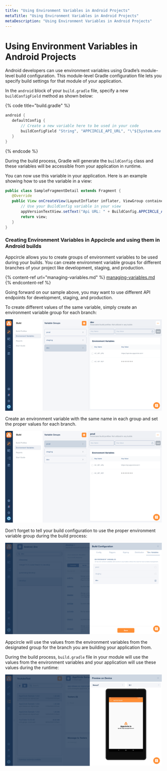 ```yaml
---
title: "Using Environment Variables in Android Projects"
metaTitle: "Using Environment Variables in Android Projects"
metaDescription: "Using Environment Variables in Android Projects"
---
```

# Using Environment Variables in Android Projects

Android developers can use environment variables using Gradle’s module-level build configuration. This module-level Gradle configuration file lets you specify build settings for that module of your application.

In the `android` block of your `build.gradle` file, specify a new `buildConfigField` method as shown below:

{% code title="build.gradle" %}
```java
android {
   defaultConfig {
       // Create a new variable here to be used in your code
       buildConfigField "String", "APPCIRCLE_API_URL", "\"${System.env.AC_API_URL}\""
   }
}
```
{% endcode %}

During the build process, Gradle will generate the `buildConfig` class and these variables will be accessible from your application in runtime.

You can now use this variable in your application. Here is an example showing how to use the variable in a view:

```java
public class SampleFragmentDetail extends Fragment {
   @Override
   public View onCreateView(LayoutInflater inflater, ViewGroup container, Bundle savedInstanceState) {
       // Use your BuildConfig variable in your view
       appVersionTextView.setText("Api URL: " + BuildConfig.APPCIRCLE_API_URL);
       return view;
   }
}

```

### Creating Environment Variables in Appcircle and using them in Android builds

Appcircle allows you to create groups of environment variables to be used during your builds. You can create environment variable groups for different branches of your project like development, staging, and production.

{% content-ref url="managing-variables.md" %}
[managing-variables.md](managing-variables.md)
{% endcontent-ref %}

Going forward on our sample above, you may want to use different API endpoints for development, staging, and production.

To create different values of the same variable, simply create an environment variable group for each branch:

![](<../assets/Screenshot 2020-04-22 10.27.45 (1).png>)

Create an environment variable with the same name in each group and set the proper values for each branch.

![](<../assets/Screenshot 2020-04-22 10.28.45.png>)

Don’t forget to tell your build configuration to use the proper environment variable group during the build process:

![](<../assets/Screenshot 2020-04-22 10.29.27.png>)

Appcircle will use the values from the environment variables from the designated group for the branch you are building your application from.&#x20;

During the build process, `build.gradle` file in your module will use the values from the environment variables and your application will use these values during the runtime:

![](<../assets/Screenshot 2020-04-22 10.30.24.png>)
